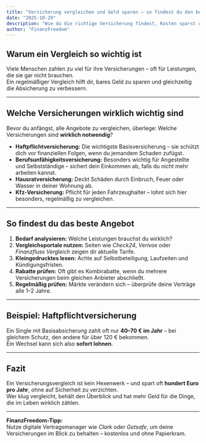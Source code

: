 ```yaml
---
title: "Versicherung vergleichen und Geld sparen – so findest du den besten Schutz"
date: "2025-10-29"
description: "Wie du die richtige Versicherung findest, Kosten sparst und trotzdem optimal abgesichert bist. Ein klarer Leitfaden für Einsteiger."
author: "FinanzFreedom"
---
```


## Warum ein Vergleich so wichtig ist

Viele Menschen zahlen zu viel für ihre Versicherungen – oft für Leistungen, die sie gar nicht brauchen.  
Ein regelmäßiger Vergleich hilft dir, bares Geld zu sparen und gleichzeitig die Absicherung zu verbessern.

---

## Welche Versicherungen wirklich wichtig sind

Bevor du anfängst, alle Angebote zu vergleichen, überlege: Welche Versicherungen sind **wirklich notwendig**?

- **Haftpflichtversicherung:** Die wichtigste Basisversicherung – sie schützt dich vor finanziellen Folgen, wenn du jemandem Schaden zufügst.  
- **Berufsunfähigkeitsversicherung:** Besonders wichtig für Angestellte und Selbstständige – sichert dein Einkommen ab, falls du nicht mehr arbeiten kannst.  
- **Hausratversicherung:** Deckt Schäden durch Einbruch, Feuer oder Wasser in deiner Wohnung ab.  
- **Kfz-Versicherung:** Pflicht für jeden Fahrzeughalter – lohnt sich hier besonders, regelmäßig zu vergleichen.

---

## So findest du das beste Angebot

1. **Bedarf analysieren:** Welche Leistungen brauchst du wirklich?  
2. **Vergleichsportale nutzen:** Seiten wie *Check24*, *Verivox* oder *Finanzfluss Vergleich* zeigen dir aktuelle Tarife.  
3. **Kleingedrucktes lesen:** Achte auf Selbstbeteiligung, Laufzeiten und Kündigungsfristen.  
4. **Rabatte prüfen:** Oft gibt es Kombirabatte, wenn du mehrere Versicherungen beim gleichen Anbieter abschließt.  
5. **Regelmäßig prüfen:** Märkte verändern sich – überprüfe deine Verträge alle 1–2 Jahre.

---

## Beispiel: Haftpflichtversicherung

Ein Single mit Basisabsicherung zahlt oft nur **40–70 € im Jahr** – bei gleichem Schutz, den andere für über 120 € bekommen.  
Ein Wechsel kann sich also **sofort lohnen**.

---

## Fazit

Ein Versicherungsvergleich ist kein Hexenwerk – und spart oft **hundert Euro pro Jahr**, ohne auf Sicherheit zu verzichten.  
Wer klug vergleicht, behält den Überblick und hat mehr Geld für die Dinge, die im Leben wirklich zählen.

---

**FinanzFreedom-Tipp:**  
Nutze digitale Vertragsmanager wie *Clark* oder *Getsafe*, um deine Versicherungen im Blick zu behalten – kostenlos und ohne Papierkram.
